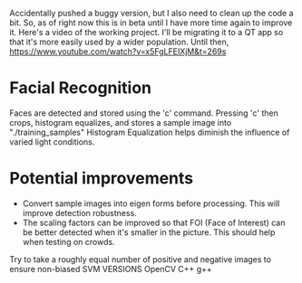 Accidentally pushed a buggy version, but I also need to clean up the code a bit. So, as of right now this is in beta until I have more time again to improve it.
Here's a video of the working project. I'll be migrating it to a QT app so that it's more easily used by a wider population. Until then,
https://www.youtube.com/watch?v=x5FgLFEIXjM&t=269s

# Facial Recognition
Faces are detected and stored using the 'c' command.
Pressing 'c' then crops, histogram equalizes, and stores a sample image into "./training_samples"
Histogram Equalization helps diminish the influence of varied light conditions.

# Potential improvements
- Convert sample images into eigen forms before processing. This will improve detection robustness.
- The scaling factors can be improved so that FOI (Face of Interest) can be better detected when it's smaller in the picture. This should help when testing on crowds.



Try to take a roughly equal number of positive and negative images to ensure non-biased SVM
VERSIONS
OpenCV 
C++
g++
